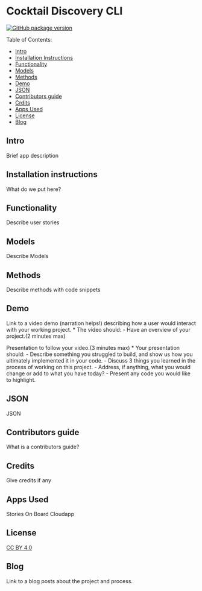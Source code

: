 # Cocktail Discovery CLI

[![GitHub package version](https://img.shields.io/github/package-json/v/badges/shields.svg)](https://github.com/jaytix/module-one-final-project-guidelines-web-121117/tree/oleg)


Table of Contents:
- [Intro](#intro)
- [Installation Instructions](#installation-instructions)
- [Functionality](#functionality)
- [Models](#models)
- [Methods](#methods)
- [Demo](#demo)
- [JSON](#json)
- [Contributors guide](#contributirs-guide)
- [Crdits](#credits)
- [Apps Used](#apps-used)
- [License](#license)
- [Blog](#blog)

## Intro
Brief app description

## Installation instructions
What do we put here?

## Functionality
Describe user stories

## Models
Describe Models

## Methods
Describe methods with code snippets

## Demo
Link to a video demo (narration helps!) describing how a user would interact with your working project.
    * The video should:
      - Have an overview of your project.(2 minutes max)

Presentation to follow your video.(3 minutes max)
    * Your presentation should:
      - Describe something you struggled to build, and show us how you ultimately implemented it in your code.
      - Discuss 3 things you learned in the process of working on this project.
      - Address, if anything, what you would change or add to what you have today?
      - Present any code you would like to highlight.

## JSON
JSON

## Contributors guide
What is a contributors guide?

## Credits
Give credits if any

## Apps Used
Stories On Board
Cloudapp

## License
[CC BY 4.0](https://creativecommons.org/licenses/by/4.0/)

## Blog
Link to a blog posts about the project and process.
